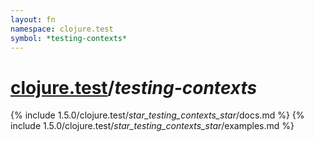 ```yaml
---
layout: fn
namespace: clojure.test
symbol: *testing-contexts*
---
```


# [clojure.test](../)/*testing-contexts*

{% include 1.5.0/clojure.test/_star_testing_contexts_star_/docs.md %}
{% include 1.5.0/clojure.test/_star_testing_contexts_star_/examples.md %}

